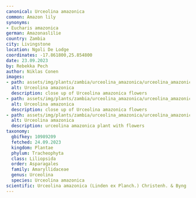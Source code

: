 ```yaml
---
canonical: Urceolina amazonica
common: Amazon lily
synonyms:
- Eucharis amazonica
german: Amazonaslilie
country: Zambia
city: Livingstone
location: Ngoli De Lodge
coordinates: -17.861800,25.854800
date: 23.09.2023
by: Rebekka Pech
author: Niklas Conen
images:
- path: assets/img/plants/zambia/urceolina_amazonica/urceolina_amazonica_1.jpg
  alt: Urceolina amazonica
  description: close up of Urceolina amazonica flowers
- path: assets/img/plants/zambia/urceolina_amazonica/urceolina_amazonica_2.jpg
  alt: Urceolina amazonica
  description: close up of Urceolina amazonica flowers
- path: assets/img/plants/zambia/urceolina_amazonica/urceolina_amazonica_3.jpg
  alt: Urceolina amazonica
  description: urceolina amazonica plant with flowers
taxonomy:
  gbifkey: 10989209
  fetched: 24.09.2023
  kingdom: Plantae
  phylum: Tracheophyta
  class: Liliopsida
  order: Asparagales
  family: Amaryllidaceae
  genus: Urceolina
  species: Urceolina amazonica
scientific: Urceolina amazonica (Linden ex Planch.) Christenh. & Byng
---
```

